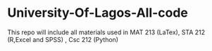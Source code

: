 # University-Of-Lagos-All-code
This repo will include all materials used in MAT 213 (LaTex), STA 212 (R,Excel and SPSS) , Csc 212 (Python)
